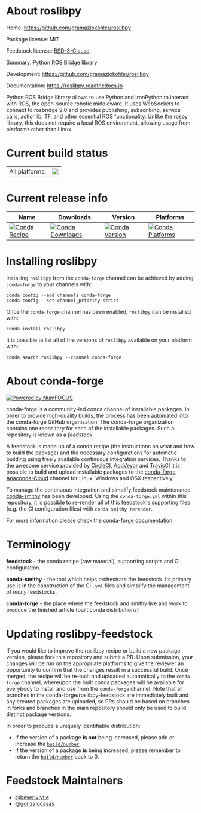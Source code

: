 About roslibpy
==============

Home: https://github.com/gramaziokohler/roslibpy

Package license: MIT

Feedstock license: [BSD-3-Clause](https://github.com/conda-forge/roslibpy-feedstock/blob/master/LICENSE.txt)

Summary: Python ROS Bridge library

Development: https://github.com/gramaziokohler/roslibpy

Documentation: https://roslibpy.readthedocs.io

Python ROS Bridge library allows to use Python and IronPython to interact
with ROS, the open-source robotic middleware. It uses WebSockets to
connect to rosbridge 2.0 and provides publishing, subscribing, service
calls, actionlib, TF, and other essential ROS functionality.
Unlike the rospy library, this does not require a local ROS environment,
allowing usage from platforms other than Linux.


Current build status
====================


<table><tr><td>All platforms:</td>
    <td>
      <a href="https://dev.azure.com/conda-forge/feedstock-builds/_build/latest?definitionId=1857&branchName=master">
        <img src="https://dev.azure.com/conda-forge/feedstock-builds/_apis/build/status/roslibpy-feedstock?branchName=master">
      </a>
    </td>
  </tr>
</table>

Current release info
====================

| Name | Downloads | Version | Platforms |
| --- | --- | --- | --- |
| [![Conda Recipe](https://img.shields.io/badge/recipe-roslibpy-green.svg)](https://anaconda.org/conda-forge/roslibpy) | [![Conda Downloads](https://img.shields.io/conda/dn/conda-forge/roslibpy.svg)](https://anaconda.org/conda-forge/roslibpy) | [![Conda Version](https://img.shields.io/conda/vn/conda-forge/roslibpy.svg)](https://anaconda.org/conda-forge/roslibpy) | [![Conda Platforms](https://img.shields.io/conda/pn/conda-forge/roslibpy.svg)](https://anaconda.org/conda-forge/roslibpy) |

Installing roslibpy
===================

Installing `roslibpy` from the `conda-forge` channel can be achieved by adding `conda-forge` to your channels with:

```
conda config --add channels conda-forge
conda config --set channel_priority strict
```

Once the `conda-forge` channel has been enabled, `roslibpy` can be installed with:

```
conda install roslibpy
```

It is possible to list all of the versions of `roslibpy` available on your platform with:

```
conda search roslibpy --channel conda-forge
```


About conda-forge
=================

[![Powered by
NumFOCUS](https://img.shields.io/badge/powered%20by-NumFOCUS-orange.svg?style=flat&colorA=E1523D&colorB=007D8A)](https://numfocus.org)

conda-forge is a community-led conda channel of installable packages.
In order to provide high-quality builds, the process has been automated into the
conda-forge GitHub organization. The conda-forge organization contains one repository
for each of the installable packages. Such a repository is known as a *feedstock*.

A feedstock is made up of a conda recipe (the instructions on what and how to build
the package) and the necessary configurations for automatic building using freely
available continuous integration services. Thanks to the awesome service provided by
[CircleCI](https://circleci.com/), [AppVeyor](https://www.appveyor.com/)
and [TravisCI](https://travis-ci.com/) it is possible to build and upload installable
packages to the [conda-forge](https://anaconda.org/conda-forge)
[Anaconda-Cloud](https://anaconda.org/) channel for Linux, Windows and OSX respectively.

To manage the continuous integration and simplify feedstock maintenance
[conda-smithy](https://github.com/conda-forge/conda-smithy) has been developed.
Using the ``conda-forge.yml`` within this repository, it is possible to re-render all of
this feedstock's supporting files (e.g. the CI configuration files) with ``conda smithy rerender``.

For more information please check the [conda-forge documentation](https://conda-forge.org/docs/).

Terminology
===========

**feedstock** - the conda recipe (raw material), supporting scripts and CI configuration.

**conda-smithy** - the tool which helps orchestrate the feedstock.
                   Its primary use is in the construction of the CI ``.yml`` files
                   and simplify the management of *many* feedstocks.

**conda-forge** - the place where the feedstock and smithy live and work to
                  produce the finished article (built conda distributions)


Updating roslibpy-feedstock
===========================

If you would like to improve the roslibpy recipe or build a new
package version, please fork this repository and submit a PR. Upon submission,
your changes will be run on the appropriate platforms to give the reviewer an
opportunity to confirm that the changes result in a successful build. Once
merged, the recipe will be re-built and uploaded automatically to the
`conda-forge` channel, whereupon the built conda packages will be available for
everybody to install and use from the `conda-forge` channel.
Note that all branches in the conda-forge/roslibpy-feedstock are
immediately built and any created packages are uploaded, so PRs should be based
on branches in forks and branches in the main repository should only be used to
build distinct package versions.

In order to produce a uniquely identifiable distribution:
 * If the version of a package **is not** being increased, please add or increase
   the [``build/number``](https://docs.conda.io/projects/conda-build/en/latest/resources/define-metadata.html#build-number-and-string).
 * If the version of a package **is** being increased, please remember to return
   the [``build/number``](https://docs.conda.io/projects/conda-build/en/latest/resources/define-metadata.html#build-number-and-string)
   back to 0.

Feedstock Maintainers
=====================

* [@beverlylytle](https://github.com/beverlylytle/)
* [@gonzalocasas](https://github.com/gonzalocasas/)

